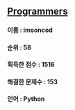 ## [Programmers](https://www.welcomekakao.com/learn/challenges)
#### 이름 : imsoncod
#### 순위 : 58
#### 흭득한 점수 : 1516
#### 해결한 문제수 : 153
#### 언어 : Python
